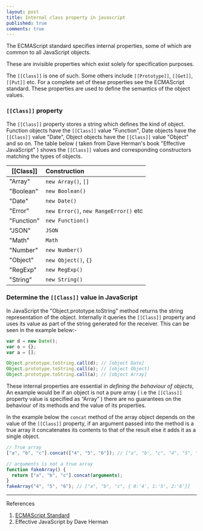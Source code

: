 ```yaml
---
layout: post
title: Internal class property in javascript
published: true
comments: true
---
```


The ECMAScript standard specifies internal properties, some of which are common to all JavaScript objects.

These are invisible properties which exist solely for specification purposes.

The `[[Class]]` is one of such. Some others include `[[Prototype]]`, `[[Get]]`, `[[Put]]` etc. For a complete set of these properties
see the ECMAScript standard. These properties are used to define the semantics of the object values.

### `[[Class]]` property

The `[[Class]]` property stores a string which defines the kind of object. Function objects have the `[[Class]]` value "Function", Date objects have the
`[[Class]]` value "Date", Object objects have the `[[Class]]` value "Object" and so on. The table below ( taken from Dave Herman's book "Effective JavaScript" )
shows the `[[Class]]` values and corresponding constructors matching the types of objects.

| [[Class]]  | Construction                          |
| ---------- | :------------------------------------ |
| "Array"    | `new Array()`, `[]`                   |
| "Boolean"  | `new Boolean()`                       |
| "Date"     | `new Date()`                          |
| "Error"    | `new Error()`, `new RangeError()` etc |
| "Function" | `new Function()`                      |
| "JSON"     | `JSON`                                |
| "Math"     | `Math`                                |
| "Number"   | `new Number()`                        |
| "Object"   | `new Object()`, `{}`                  |
| "RegExp"   | `new RegExp()`                        |
| "String"   | `new String()`                        |

### Determine the `[[Class]]` value in JavaScript

In JavaScript the "Object.prototype.toString" method returns the string representation of the object. Internally it queries the `[[Class]]` property and uses
its value as part of the string generated for the receiver. This can be seen in the example below:-

```js
var d = new Date();
var o = {};
var a = [];

Object.prototype.toString.call(d); // [object Date]
Object.prototype.toString.call(o); // [object Object]
Object.prototype.toString.call(a); // [object Array]
```

These internal properties are essential in _defining the behaviour of objects_, An example would be if an object is not a pure array ( i.e the `[[Class]]` property
value is specified as “Array” ) there are no guarantees on the behaviour of its methods and the value of its properties.

In the example below the `concat` method of the array object depends on the value of the `[[Class]]` property, if an argument passed into the method is a true array
it concatenates its contents to that of the result else it adds it as a single object.

```js
// True array
["a", "b", "c"].concat(["4", "5", "6"]); // ["a", "b", "c", "4", "5", "6"]

// arguments is not a true array
function fakeArray() {
  return ["a", "b", "c"].concat(arguments);
}
fakeArray("4", "5", "6"); // ["a", "b", "c", { 0:'4', 1:'5', 2:'6'}]
```

---

References

1. [ECMAScript Standard](http://www.ecma-international.org/ecma-262/6.0/index.html)
2. Effective JavaScript by Dave Herman
